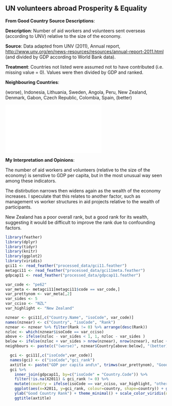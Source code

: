 




## UN volunteers abroad Prosperity & Equality

**From Good Country Source Descriptions**:

**Description**: Number of aid workers and volunteers sent overseas (according to UNV) relative to the size of the economy.

**Source**: Data adapted from UNV (2011), Annual report, http://www.unv.org/en/news-resources/resources/annual-report-2011.html (and divided by GDP according to World Bank data).

**Treatment**: Countries not listed were assumed not to have contributed (i.e. missing value = 0). Values were then divided by GDP and ranked.

**Neighbouring Countries**:




(worse), Indonesia, Lithuania, Sweden, Angola, Peru, New Zealand, Denmark, Gabon, Czech Republic, Colombia, Spain, (better)



![](c062_pe62_files/figure-latex/unnamed-chunk-6-1.pdf)<!-- --> 

**My Interpretation and Opinions**:

The number of aid workers and volunteers (relative to the size of the economy) is senstive to GDP per capita, but in the most unusual way seen among these indicators.

The distirbution narrows then widens again as the wealth of the economy increases. I speculate that this relates to another factor, such as management vs worker structures in aid projects relative to the wealth of participants.

New Zealand has a poor overall rank, but a good rank for its wealth, suggesting it would be difficult to improve the rank due to confounding factors.



```r
library(feather)
library(dplyr)
library(tidyr)
library(knitr)
library(ggplot2)
library(viridis)
gci11 <- read_feather("processed_data/gci11.feather")
metagci11 <- read_feather("processed_data/gci11meta.feather")
gdpcap11 <- read_feather("processed_data/gdpcap11.feather")
```


```r
var_code <- "pe62"
var_meta <- metagci11[metagci11$code == var_code,]
var_prettynom <- var_meta[,2]
var_sides <- 5
var_cciso <- "NZL"
var_highlight <- "New Zealand"
```



```r
nznear <- gci11[,c("Country.Name", "isoCode", var_code)]
names(nznear) <- c("Country", "isoCode", "Rank")
nznear <- nznear %>% filter(Rank != 0) %>% arrange(desc(Rank))
nzloc <- which(nznear$isoCode == var_cciso)
above <- ifelse(nzloc - var_sides < 1, 1, nzloc - var_sides )
below <- ifelse(nzloc + var_sides > nrow(nznear), nrow(nznear), nzloc + var_sides )
neighbours <- paste(c("(worse)", nznear$Country[above:below], "(better)"),collapse=", ")
```



```r
  gci <- gci11[,c("isoCode",var_code)]
  names(gci) <- c("isoCode","gci_rank")
  axtitle <- paste("GDP per capita and\n", trimws(var_prettynom), "Good Country Rank")
  gci %>%
    inner_join(gdpcap11, by=c("isoCode" = "Country.Code")) %>%
    filter(!is.na(X2011) & gci_rank != 0) %>% 
    mutate(country = ifelse(isoCode == var_cciso, var_highlight, "other")) %>%
    ggplot(aes(x=X2011, y=gci_rank, colour=country, shape=country)) + geom_point() + xlab("GDP per capita 2011") +
    ylab("Good Country Rank") + theme_minimal() + scale_color_viridis(discrete=TRUE, begin=0, end=0.9) +
    ggtitle(axtitle)
```
